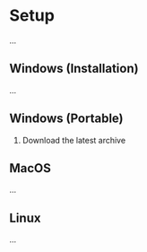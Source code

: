 # Setup

...

## Windows (Installation)

...

## Windows (Portable)

1. Download the latest archive

## MacOS

...

## Linux

...